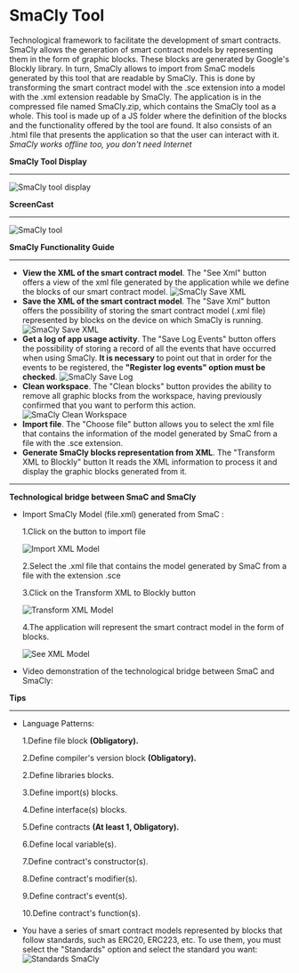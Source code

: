 **SmaCly Tool**
================
Technological framework to facilitate the development of smart contracts. SmaCly allows the generation of smart contract models by representing them in the form of graphic blocks. These blocks are generated by Google's Blockly library. In turn, SmaCly allows to import from SmaC models generated by this tool that are readable by SmaCly. This is done by transforming the smart contract model with the .sce extension into a model with the .xml extension readable by SmaCly. The application is in the compressed file named SmaCly.zip, which contains the SmaCly tool as a whole. This tool is made up of a JS folder where the definition of the blocks and the functionality offered by the tool are found. It also consists of an .html file that presents the application so that the user can interact with it.
*SmaCly works offline too, you don't need Internet*

**SmaCly Tool Display**
_______________

![SmaCly tool display](https://github.com/KybeleResearch/SmaC/blob/main/SmaCly/Videos/SmaCly_Introduction.gif)

**ScreenCast**
_______________

![SmaCly tool](https://github.com/KybeleResearch/SmaC/blob/main/SmaCly/Images/smacly.PNG)


**SmaCly Functionality Guide**
_______________________
* **View the XML of the smart contract model**. The "See Xml" button offers a view of the xml file generated by the application while we define the blocks of our smart contract model.
![SmaCly Save XML](https://github.com/KybeleResearch/SmaC/blob/main/SmaCly/Videos/SmaCly_SeeXML.gif)
* **Save the XML of the smart contract model**. The "Save Xml" button offers the possibility of storing the smart contract model (.xml file) represented by blocks on the device on which SmaCly is running.
![SmaCly Save XML](https://github.com/KybeleResearch/SmaC/blob/main/SmaCly/Videos/SmaClY_SaveXML.gif)
* **Get a log of app usage activity**. The "Save Log Events" button offers the possibility of storing a record of all the events that have occurred when using SmaCly. **It is necessary** to point out that in order for the events to be registered, the **"Register log events" option must be checked**.
![SmaCly Save Log](https://github.com/KybeleResearch/SmaC/blob/main/SmaCly/Videos/SmaCly_SaveLog.gif)
* **Clean workspace**. The "Clean blocks" button provides the ability to remove all graphic blocks from the workspace, having previously confirmed that you want to perform this action.
 ![SmaCly Clean Workspace](https://github.com/KybeleResearch/SmaC/blob/main/SmaCly/Videos/SmaCly_CleanBlocks.gif)
* **Import file**. The "Choose file" button allows you to select the xml file that contains the information of the model generated by SmaC from a file with the .sce extension.
* **Generate SmaCly blocks representation from XML**. The "Transform XML to Blockly" button It reads the XML information to process it and display the graphic blocks generated from it.
_______________

**Technological bridge between SmaC and SmaCly**

* Import SmaCly Model (file.xml) generated from SmaC :

  1.Click on the button to import file 

  ![Import XML Model](https://github.com/KybeleResearch/SmaC/blob/main/SmaCly/Images/SmaCly_import.jpg)

  2.Select the .xml file that contains the model generated by SmaC from a file with the extension .sce

  3.Click on the Transform XML to Blockly button
  
  ![Transform XML Model](https://github.com/KybeleResearch/SmaC/blob/main/SmaCly/Images/SmaCly_import1.JPG)

  4.The application will represent the smart contract model in the form of blocks.

  ![See XML Model](https://github.com/KybeleResearch/SmaC/blob/main/SmaCly/Images/SmaCly_import2.JPG)
  
* Video demonstration of the technological bridge between SmaC and SmaCly:


**Tips**
________________________
* Language Patterns:

  1.Define file block **(Obligatory).**
  
  2.Define compiler's version block **(Obligatory).**

  2.Define libraries blocks.
  
  3.Define import(s) blocks.
  
  4.Define interface(s) blocks.

  5.Define contracts **(At least 1, Obligatory).**

  6.Define local variable(s).

  7.Define contract's constructor(s).

  8.Define contract's modifier(s).

  9.Define contract's event(s).

  10.Define contract's function(s).

* You have a series of smart contract models represented by blocks that follow standards, such as ERC20, ERC223, etc. To use them, you must select the "Standards" option and select the standard you want:
  ![Standards SmaCly](https://github.com/KybeleResearch/SmaC/blob/main/SmaCly/Images/erc20smacly.PNG) 

